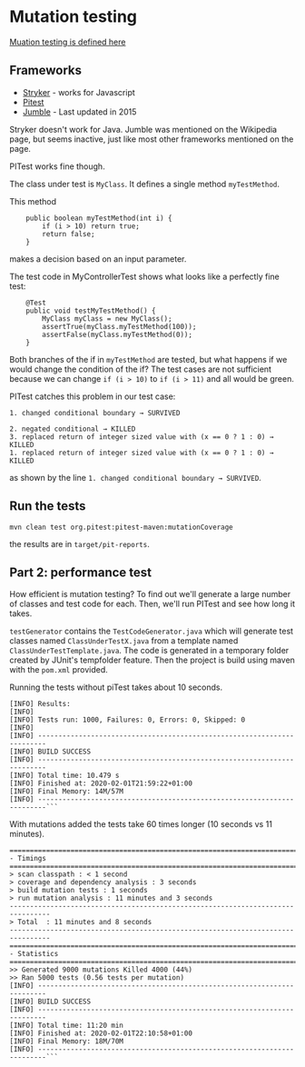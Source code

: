 # Mutation testing

[Muation testing is defined here](https://en.wikipedia.org/wiki/Mutation_testing)

## Frameworks

- [Stryker](https://stryker-mutator.io/) - works for Javascript
- [Pitest](https://pitest.org/) 
- [Jumble](https://sourceforge.net/projects/jumble/files/jumble/1.3.0/) - Last updated in 2015 

Stryker doesn't work for Java. Jumble was mentioned on the Wikipedia page, but seems inactive, just like most other frameworks mentioned on the page. 

PITest works fine though. 

The class under test is `MyClass`. It defines a single method `myTestMethod`.

This method 

```
    public boolean myTestMethod(int i) {
        if (i > 10) return true;
        return false;
    }
```

makes a decision based on an input parameter. 

The test code in MyControllerTest shows what looks like a perfectly fine test:

```
    @Test
    public void testMyTestMethod() {
        MyClass myClass = new MyClass();
        assertTrue(myClass.myTestMethod(100));
        assertFalse(myClass.myTestMethod(0));
    }
```

Both branches of the if in `myTestMethod` are tested, but what happens if we would change the condition of the if?
The test cases are not sufficient because we can change `if (i > 10)` to `if (i > 11)` and all would be green. 

PITest catches this problem in our test case:

```
1. changed conditional boundary → SURVIVED
```

```
2. negated conditional → KILLED
3. replaced return of integer sized value with (x == 0 ? 1 : 0) → KILLED
1. replaced return of integer sized value with (x == 0 ? 1 : 0) → KILLED
``` 

as shown by the line `1. changed conditional boundary → SURVIVED`. 

## Run the tests

    mvn clean test org.pitest:pitest-maven:mutationCoverage
    
the results are in `target/pit-reports`.


## Part 2: performance test 

How efficient is mutation testing? To find out we'll generate a large number of classes and test code for each. Then, we'll run 
PITest and see how long it takes.

`testGenerator` contains the `TestCodeGenerator.java` which will generate test classes named `ClassUnderTestX.java` from a 
template named `ClassUnderTestTemplate.java`. The code is generated in a temporary folder created by JUnit's tempfolder feature. 
Then the project is build using maven with the `pom.xml` provided. 

Running the tests without piTest takes about 10 seconds.

```
[INFO] Results:
[INFO]
[INFO] Tests run: 1000, Failures: 0, Errors: 0, Skipped: 0
[INFO]
[INFO] ------------------------------------------------------------------------
[INFO] BUILD SUCCESS
[INFO] ------------------------------------------------------------------------
[INFO] Total time: 10.479 s
[INFO] Finished at: 2020-02-01T21:59:22+01:00
[INFO] Final Memory: 14M/57M
[INFO] ------------------------------------------------------------------------```
```

With mutations added the tests take 60 times longer (10 seconds vs 11 minutes).

```
================================================================================
- Timings
================================================================================
> scan classpath : < 1 second
> coverage and dependency analysis : 3 seconds
> build mutation tests : 1 seconds
> run mutation analysis : 11 minutes and 3 seconds
--------------------------------------------------------------------------------
> Total  : 11 minutes and 8 seconds
--------------------------------------------------------------------------------
================================================================================
- Statistics
================================================================================
>> Generated 9000 mutations Killed 4000 (44%)
>> Ran 5000 tests (0.56 tests per mutation)
[INFO] ------------------------------------------------------------------------
[INFO] BUILD SUCCESS
[INFO] ------------------------------------------------------------------------
[INFO] Total time: 11:20 min
[INFO] Finished at: 2020-02-01T22:10:58+01:00
[INFO] Final Memory: 18M/70M
[INFO] ------------------------------------------------------------------------```
